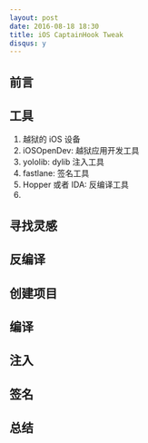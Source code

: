 ```yaml
---
layout: post
date: 2016-08-18 18:30
title: iOS CaptainHook Tweak
disqus: y
---
```


## 前言

## 工具

1. 越狱的 iOS 设备
2. iOSOpenDev: 越狱应用开发工具
3. yololib: dylib 注入工具
4. fastlane: 签名工具
5. Hopper 或者 IDA: 反编译工具
6. 

## 寻找灵感

## 反编译

## 创建项目

## 编译

## 注入

## 签名

## 总结
